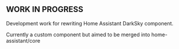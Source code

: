 ## WORK IN PROGRESS

Development work for rewriting Home Assistant DarkSky component.

Currently a custom component but aimed to be merged into home-assistant/core


